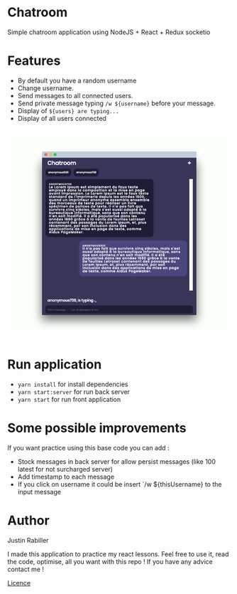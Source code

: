 # Chatroom

Simple chatroom application using NodeJS + React + Redux  socketio

# Features

* By default you have a random username
* Change username.
* Send messages to all connected users.
* Send private message typing `/w ${username}` before your message.
* Display of `${users} are typing...`
* Display of all users connected

![resultat](docs/screen.png)

# Run application

* `yarn install` for install dependencies
* `yarn start:server` for run back server
* `yarn start` for run front application

# Some possible improvements

If you want practice using this base code you can add :

* Stock messages in back server for allow persist messages (like 100 latest for not surcharged server)
* Add timestamp to each message
* If you click on username it could be insert `/w ${thisUsername} to the input message

# Author

Justin Rabiller

I made this application to practice my react lessons. Feel free to use it, read the code, optimise, all you want with this repo ! If you have any advice contact me !

[Licence](LICENSE)
